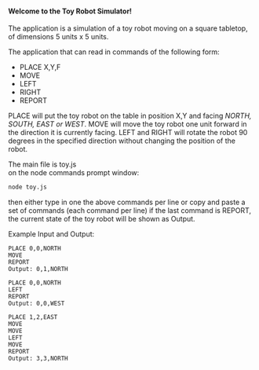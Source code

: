 
#### Welcome to the Toy Robot Simulator! ####

The application is a simulation of a toy robot moving on a square tabletop, of dimensions 5 units x 5 units.

The application that can read in commands of the following form:

- PLACE X,Y,F
- MOVE
- LEFT
- RIGHT
- REPORT

PLACE will put the toy robot on the table in position X,Y and facing *NORTH, SOUTH, EAST or WEST*.
MOVE will move the toy robot one unit forward in the direction it is currently facing.
LEFT and RIGHT will rotate the robot 90 degrees in the specified direction without changing the position of the robot.

The main file is toy.js   
on the node commands prompt window:
```sh
node toy.js
```

then either type in one the above commands per line or copy and paste a set of commands (each command per line) 
if the last command is REPORT, the current state of the toy robot will be shown as Output.


Example Input and Output:


    PLACE 0,0,NORTH
    MOVE
    REPORT
    Output: 0,1,NORTH
    
    PLACE 0,0,NORTH
    LEFT
    REPORT
    Output: 0,0,WEST
   
    PLACE 1,2,EAST
    MOVE
    MOVE
    LEFT
    MOVE
    REPORT
    Output: 3,3,NORTH
    
